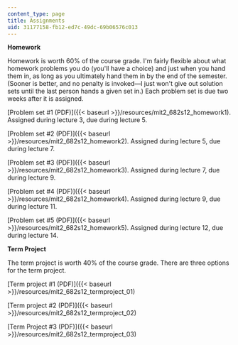 ```yaml
---
content_type: page
title: Assignments
uid: 31177158-fb12-ed7c-49dc-69b06576c013
---
```


**Homework**

Homework is worth 60% of the course grade. I'm fairly flexible about what homework problems you do (you'll have a choice) and just when you hand them in, as long as you ultimately hand them in by the end of the semester. (Sooner is better, and no penalty is invoked—I just won't give out solution sets until the last person hands a given set in.) Each problem set is due two weeks after it is assigned.

[Problem set #1 (PDF)]({{< baseurl >}}/resources/mit2_682s12_homework1). Assigned during lecture 3, due during lecture 5.

[Problem set #2 (PDF)]({{< baseurl >}}/resources/mit2_682s12_homework2). Assigned during lecture 5, due during lecture 7.

[Problem set #3 (PDF)]({{< baseurl >}}/resources/mit2_682s12_homework3). Assigned during lecture 7, due during lecture 9.

[Problem set #4 (PDF)]({{< baseurl >}}/resources/mit2_682s12_homework4). Assigned during lecture 9, due during lecture 11.

[Problem set #5 (PDF)]({{< baseurl >}}/resources/mit2_682s12_homework5). Assigned during lecture 12, due during lecture 14.

**Term Project**

The term project is worth 40% of the course grade. There are three options for the term project.

[Term project #1 (PDF)]({{< baseurl >}}/resources/mit2_682s12_termproject_01)

[Term project #2 (PDF)]({{< baseurl >}}/resources/mit2_682s12_termproject_02)

[Term Project #3 (PDF)]({{< baseurl >}}/resources/mit2_682s12_termproject_03)